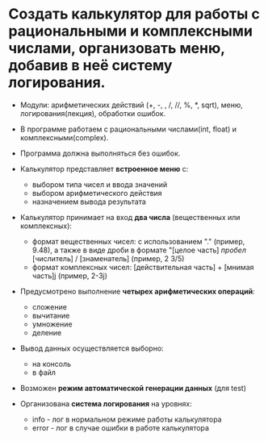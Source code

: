# Создать калькулятор для работы с рациональными и комплексными числами, организовать меню, добавив в неё систему логирования.
* Модули: арифметических действий (+, -, , /, //, %, *, sqrt), меню, логирования(лекция), обработки ошибок. 
* В программе работаем с рациональными числами(int, float) и комплексными(complex). 
* Программа должна выполняться без ошибок.

* Калькулятор представляет **встроенное меню** с:
    - выбором типа чисел и ввода значений
    - выбором арифметического действия
    - назначением вывода результата 

* Калькулятор принимает на вход **два числа** (вещественных или комплексных):
    - формат вещественных чисел: с использованием "." (пример, 9.48), а также в виде дроби в формате "[целое часть] *пробел* [числитель] / [знаменатель] (пример, 2 3/5)
    - формат комплексных чисел: [действительная часть] + [мнимая часть]j (пример, 2-3j)


* Предусмотрено выполнение **четырех арифметических операций**: 
    * сложение
    * вычитание
    * умножение
    * деление

* Вывод данных осуществляется выборно:
    * на консоль
    * в файл

* Возможен **режим автоматической генерации данных** (для test)

* Организована **система логирования** на уровнях:
    * info - лог в нормальном режиме работы калькулятора
    * error - лог в случае ошибки в работе калькулятора 